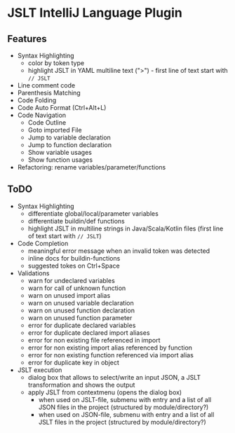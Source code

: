# JSLT IntelliJ Language Plugin

## Features

* Syntax Highlighting
  * color by token type
  * highlight JSLT in YAML multiline text (">") - first line of text start with `// JSLT`
* Line comment code 
* Parenthesis Matching
* Code Folding
* Code Auto Format (Ctrl+Alt+L)
* Code Navigation
  * Code Outline
  * Goto imported File
  * Jump to variable declaration
  * Jump to function declaration
  * Show variable usages
  * Show function usages
* Refactoring: rename variables/parameter/functions

## ToDO

* Syntax Highlighting
  * differentiate global/local/parameter variables
  * differentiate buildin/def functions
  * highlight JSLT in multiline strings in Java/Scala/Kotlin files (first line of text start with `// JSLT`)
* Code Completion
  * meaningful error message when an invalid token was detected
  * inline docs for buildin-functions
  * suggested tokes on Ctrl+Space
* Validations
  * warn for undeclared variables
  * warn for call of unknown function
  * warn on unused import alias
  * warn on unused variable declaration
  * warn on unused function declaration
  * warn on unused function parameter
  * error for duplicate declared variables
  * error for duplicate declared import aliases
  * error for non existing file referenced in import
  * error for non existing import alias referenced by function
  * error for non existing function referenced via import alias 
  * error for duplicate key in object
* JSLT execution
  * dialog box that allows to select/write an input JSON, a JSLT transformation and shows the output
  * apply JSLT from contextmenu (opens the dialog box)
    * when used on JSLT-file, submenu with <new empty JSON> entry and a list of all JSON files in the project (structured by module/directory?)  
    * when used on JSON-file, submenu with <new empty JSLT> entry and a list of all JSLT files in the project (structured by module/directory?)